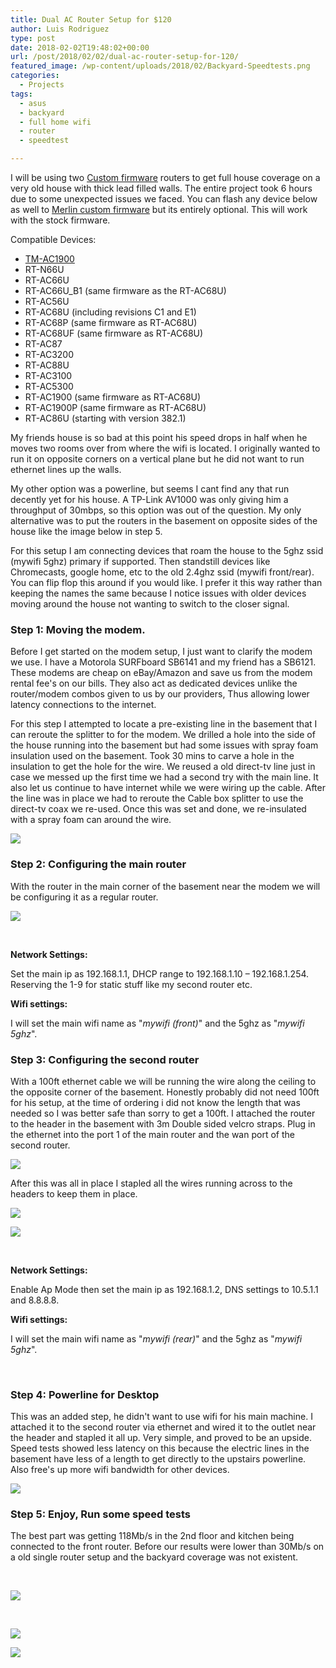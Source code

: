 ```yaml
---
title: Dual AC Router Setup for $120
author: Luis Rodriguez
type: post
date: 2018-02-02T19:48:02+00:00
url: /post/2018/02/02/dual-ac-router-setup-for-120/
featured_image: /wp-content/uploads/2018/02/Backyard-Speedtests.png
categories:
  - Projects
tags:
  - asus
  - backyard
  - full home wifi
  - router
  - speedtest

---
```

I will be using two [Custom firmware][1] routers to get full house coverage on a very old house with thick lead filled walls. The entire project took 6 hours due to some unexpected issues we faced. You can flash any device below as well to [Merlin custom firmware][2] but its entirely optional. This will work with the stock firmware.

<!--more-->

Compatible Devices:

  * [TM-AC1900][3]
  * RT-N66U
  * RT-AC66U
  * RT-AC66U_B1 (same firmware as the RT-AC68U)
  * RT-AC56U
  * RT-AC68U (including revisions C1 and E1)
  * RT-AC68P (same firmware as RT-AC68U)
  * RT-AC68UF (same firmware as RT-AC68U)
  * RT-AC87
  * RT-AC3200
  * RT-AC88U
  * RT-AC3100
  * RT-AC5300
  * RT-AC1900 (same firmware as RT-AC68U)
  * RT-AC1900P (same firmware as RT-AC68U)
  * RT-AC86U (starting with version 382.1)

My friends house is so bad at this point his speed drops in half when he moves two rooms over from where the wifi is located. I originally wanted to run it on opposite corners on a vertical plane but he did not want to run ethernet lines up the walls.

My other option was a powerline, but seems I cant find any that run decently yet for his house. A TP-Link AV1000 was only giving him a throughput of 30mbps, so this option was out of the question. My only alternative was to put the routers in the basement on opposite sides of the house like the image below in step 5.

For this setup I am connecting devices that roam the house to the 5ghz ssid (mywifi 5ghz) primary if supported. Then standstill devices like Chromecasts, google home, etc to the old 2.4ghz ssid (mywifi front/rear). You can flip flop this around if you would like. I prefer it this way rather than keeping the names the same because I notice issues with older devices moving around the house not wanting to switch to the closer signal.

### **Step 1: Moving the modem.**

Before I get started on the modem setup, I just want to clarify the modem we use. I have a Motorola SURFboard SB6141 and my friend has a SB6121. These modems are cheap on eBay/Amazon and save us from the modem rental fee's on our bills. They also act as dedicated devices unlike the router/modem combos given to us by our providers, Thus allowing lower latency connections to the internet.

For this step I attempted to locate a pre-existing line in the basement that I can reroute the splitter to for the modem. We drilled a hole into the side of the house running into the basement but had some issues with spray foam insulation used on the basement. Took 30 mins to carve a hole in the insulation to get the hole for the wire. We reused a old direct-tv line just in case we messed up the first time we had a second try with the main line. It also let us continue to have internet while we were wiring up the cable. After the line was in place we had to reroute the Cable box splitter to use the direct-tv coax we re-used. Once this was set and done, we re-insulated with a spray foam can around the wire.

![](/uploads/2018/02/20180203_215442-1008x756.jpg)

### **Step 2: Configuring the main router**

With the router in the main corner of the basement near the modem we will be configuring it as a regular router.

![](/uploads/2018/02/20180203_215447-1008x756.jpg)

&nbsp;

**Network Settings:**

Set the main ip as 192.168.1.1, DHCP range to 192.168.1.10 &#8211; 192.168.1.254. Reserving the 1-9 for static stuff like my second router etc.

**Wifi settings:**

I will set the main wifi name as "_mywifi (front)_" and the 5ghz as "_mywifi 5ghz_".

### 

### **Step 3: Configuring the second router**

With a 100ft ethernet cable we will be running the wire along the ceiling to the opposite corner of the basement. Honestly probably did not need 100ft for his setup, at the time of ordering i did not know the length that was needed so I was better safe than sorry to get a 100ft. I attached the router to the header in the basement with 3m Double sided velcro straps. Plug in the ethernet into the port 1 of the main router and the wan port of the second router.

![](/uploads/2018/02/20180203_215505-1008x756.jpg)

After this was all in place I stapled all the wires running across to the headers to keep them in place.

![](/uploads/2018/02/20180203_215450-1008x756.jpg)

![](/uploads/2018/02/20180203_215501-1008x756.jpg)

&nbsp;

**Network Settings:**

Enable Ap Mode then set the main ip as 192.168.1.2, DNS settings to 10.5.1.1 and 8.8.8.8.

**Wifi settings:**

I will set the main wifi name as "_mywifi (rear)_" and the 5ghz as "_mywifi 5ghz_".

&nbsp;

### **Step 4: Powerline for Desktop**

This was an added step, he didn't want to use wifi for his main machine. I attached it to the second router via ethernet and wired it to the outlet near the header and stapled it all up. Very simple, and proved to be an upside. Speed tests showed less latency on this because the electric lines in the basement have less of a length to get directly to the upstairs powerline. Also free's up more wifi bandwidth for other devices.

![](/uploads/2018/02/20180203_215456-1008x756.jpg)

### **Step 5: Enjoy, Run some speed tests**

The best part was getting 118Mb/s in the 2nd floor and kitchen being connected to the front router. Before our results were lower than 30Mb/s on a old single router setup and the backyard coverage was not existent.

&nbsp;

![](/uploads/2018/02/Backyard-Speedtests.png)

&nbsp;

![](http://www.speedtest.net/result/7027662257.png)

![](http://www.speedtest.net/result/7027666057.png)

 [1]: https://blog.silocitylabs.com/post/2018/01/01/flashing-merlin-to-tm-ac1900-or-ac68u/
 [2]: https://asuswrt.lostrealm.ca/
 [3]: http://a.tra.li/Sx5u
 [4]: /uploads/2018/02/20180203_215442-1008x756.jpg
 [5]: /uploads/2018/02/20180203_215447-1008x756.jpg
 [6]: /uploads/2018/02/20180203_215505-1008x756.jpg
 [7]: /uploads/2018/02/20180203_215450-1008x756.jpg
 [8]: /uploads/2018/02/20180203_215501-1008x756.jpg
 [9]: /uploads/2018/02/20180203_215456-1008x756.jpg
 [10]: /uploads/2018/02/Backyard-Speedtests.png
 [11]: http://www.speedtest.net/result/7027662257.png
 [12]: http://www.speedtest.net/result/7027666057.png
